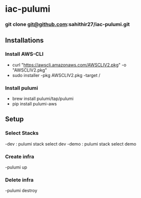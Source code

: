 # iac-pulumi
### git clone git@github.com:sahithir27/iac-pulumi.git

## Installations
### Install AWS-CLI
- curl "https://awscli.amazonaws.com/AWSCLIV2.pkg" -o "AWSCLIV2.pkg"
- sudo installer -pkg AWSCLIV2.pkg -target /

### Install pulumi
- brew install pulumi/tap/pulumi
- pip install pulumi-aws

## Setup

### Select Stacks
-dev : pulumi stack select dev
-demo : pulumi stack select demo

### Create infra
-pulumi up

### Delete infra
-pulumi destroy




